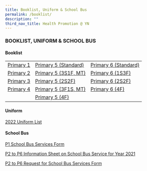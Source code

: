 ```yaml
---
title: Booklist, Uniform & School Bus
permalink: /booklist/
description: ""
third_nav_title: Health Promotion @ YN
---
```

### BOOKLIST, UNIFORM & SCHOOL BUS

#### Booklist

| | | |
| --- | --- | --- |
| [Primary 1](/files/P1-2022-Textbook-List.pdf) | [Primary 5 (Standard)](/files/P5-STD.pdf) | [Primary 6 (Standard)](/files/P6-STD.pdf) |
| [Primary 2](/files/P2.pdf) | [Primary 5 (3S1F, MT)](/files/P5-3S1FMT.pdf) | [Primary 6 (1S3F)](/files/P6-1S3F.pdf) |
| [Primary 3](/files/P3.pdf) | [Primary 5 (2S2F)](/files/P5-2S2F.pdf) | [Primary 6 (2S2F)](/files/P6-2S2F.pdf) |
| [Primary 4](/files/P4.pdf) | [Primary 5 (3F1S, MT)](/files/P5-3F1SMT.pdf) | [Primary 6 (4F)](/files/P6-FDN.pdf) |
|  | [Primary 5 (4F)](/files/P5-4F.pdf) |  |

#### Uniform

[2022 Uniform List](/files/Uniform-List.pdf)

#### School Bus

[P1 School Bus Services Form](/files/Request-for-School-Bus-Services-Form.pdf)

[P2 to P6 Information Sheet on School Bus Service for Year 2021](/files/Information-Sheet-on-School-Bus-Service-for-Year-2021-P2-to-P6.pdf)

[P2 to P6 Request for School Bus Services Form](/files/Request-for-School-Bus-Services-Form-P2-to-P6.pdf)